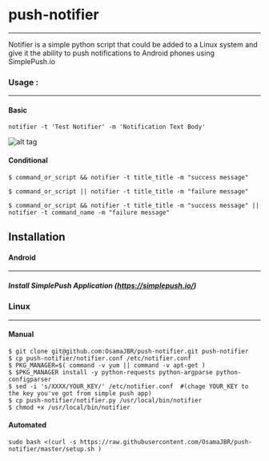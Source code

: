 # push-notifier
-----------------
Notifier is a simple python script that could be added to a Linux system and give it the ability to push notifications to Android phones using SimplePush.io

### Usage : 
-----------
#### Basic
``` 
notifier -t 'Test Notifier' -m 'Notification Text Body'
``` 
![alt tag](https://i.imgflip.com/1arn0r.gif) 
#### Conditional
```
$ command_or_script && notifier -t title_title -m "success message"

$ command_or_script || notifier -t title_title -m "failure message"

$ command_or_script && notifier -t title_title -m "success message" || notifier -t command_name -m "failure message"
```

## Installation
#### Android
---------
##### Install SimplePush Application (https://simplepush.io/)

### Linux
-----
#### Manual 
```
$ git clone git@github.com:OsamaJBR/push-notifier.git push-notifier
$ cp push-notifier/notifier.conf /etc/notifier.conf
$ PKG_MANAGER=$( command -v yum || command -v apt-get )
$ $PKG_MANAGER install -y python-requests python-argparse python-configparser
$ sed -i 's/XXXX/YOUR_KEY/' /etc/notifier.conf  #(chage YOUR_KEY to the key you've got from simple push app)
$ cp push-notifier/notifier.py /usr/local/bin/notifier
$ chmod +x /usr/local/bin/notifier
```
#### Automated
```
sudo bash <(curl -s https://raw.githubusercontent.com/OsamaJBR/push-notifier/master/setup.sh )
```

